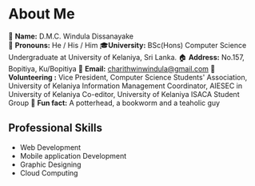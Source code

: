 # About Me
<!--<img width="1000" align='center' src="https://github.com/winduladissanayake/winduladissanayake/blob/main/readme_header.png">-->

🤍 <b>Name:</b> D.M.C. Windula Dissanayake <br>
👦 <b>Pronouns:</b> He / His / Him
🎓<b>University:</b> BSc(Hons) Computer Science Undergraduate at University of Kelaniya, Sri Lanka. 
🏠 <b>Address:</b> No.157, Bopitiya, Ku/Bopitiya
📧 <b>Email:</b> charithwinwindula@gmail.com
📣 <b>Volunteering :</b> Vice President, Computer Science Students' Association, University of Kelaniya
Information Management Coordinator, AIESEC in University of Kelaniya
Co-editor, University of Kelaniya ISACA Student Group
🎈 <b>Fun fact:</b> A potterhead, a bookworm and a teaholic guy 
</p>

## Professional Skills
- Web Development
- Mobile application Development
- Graphic Designing
- Cloud Computing

<!---
winduladissanayake/winduladissanayake is a ✨ special ✨ repository because its `README.md` (this file) appears on your GitHub profile.
You can click the Preview link to take a look at your changes.
--->

